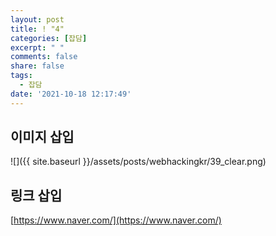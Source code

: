 ```yaml
---
layout: post
title: ! "4"
categories: [잡담]
excerpt: " "
comments: false
share: false
tags:
  - 잡담
date: '2021-10-18 12:17:49'
---
```


## 이미지 삽입
![]({{ site.baseurl }}/assets/posts/webhackingkr/39_clear.png)

## 링크 삽입
[https://www.naver.com/](https://www.naver.com/)